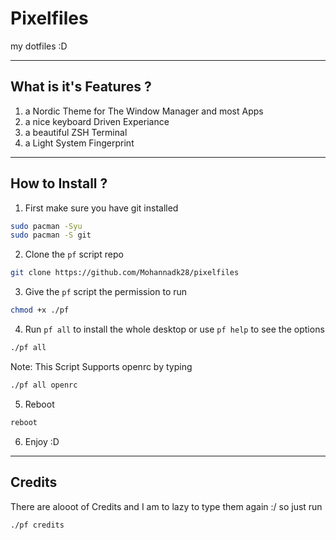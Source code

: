 # Pixelfiles

my dotfiles :D

---

## What is it's Features ? 
1. a Nordic Theme for The Window Manager and most Apps
2. a nice keyboard Driven Experiance
3. a beautiful ZSH Terminal
4. a Light System Fingerprint

---

## How to Install ?
1. First make sure you have git installed
```sh
sudo pacman -Syu
sudo pacman -S git
```

2. Clone the `pf` script repo
```sh
git clone https://github.com/Mohannadk28/pixelfiles
```

3. Give the `pf` script the permission to run
```sh
chmod +x ./pf
```

4. Run `pf all` to install the whole desktop or use `pf help` to see the options
```sh
./pf all
```

Note: This Script Supports openrc by typing
```sh
./pf all openrc
```

5. Reboot
```sh
reboot
```

6. Enjoy :D

---

## Credits

There are alooot of Credits and I am to lazy to type them again :/
so just run
```sh
./pf credits
```


